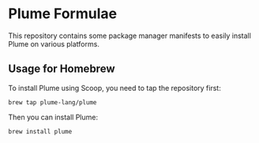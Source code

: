 # Plume Formulae

This repository contains some package manager manifests to easily install Plume on various platforms.

## Usage for Homebrew

To install Plume using Scoop, you need to tap the repository first:

```shell
brew tap plume-lang/plume
```

Then you can install Plume:

```shell
brew install plume
```